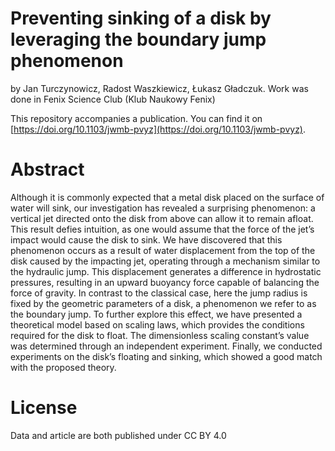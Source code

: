 Preventing sinking of a disk by leveraging the boundary jump phenomenon
===================================================================================

by Jan Turczynowicz, Radost Waszkiewicz, Łukasz Gładczuk. Work was done in Fenix Science Club (Klub Naukowy Fenix)


This repository accompanies a publication. 
You can find it on [https://doi.org/10.1103/jwmb-pvyz](https://doi.org/10.1103/jwmb-pvyz).

Abstract
========
Although it is commonly expected that a metal disk placed on the surface of water will sink, our investigation
has revealed a surprising phenomenon: a vertical jet directed onto the disk from above can allow it to remain
afloat. This result defies intuition, as one would assume that the force of the jet’s impact would cause the
disk to sink. We have discovered that this phenomenon occurs as a result of water displacement from the top
of the disk caused by the impacting jet, operating through a mechanism similar to the hydraulic jump. This
displacement generates a difference in hydrostatic pressures, resulting in an upward buoyancy force capable of
balancing the force of gravity. In contrast to the classical case, here the jump radius is fixed by the geometric
parameters of a disk, a phenomenon we refer to as the boundary jump. To further explore this effect, we have
presented a theoretical model based on scaling laws, which provides the conditions required for the disk to float.
The dimensionless scaling constant’s value was determined through an independent experiment. Finally, we
conducted experiments on the disk’s floating and sinking, which showed a good match with the proposed theory.

License
=======
Data and article are both published under CC BY 4.0
